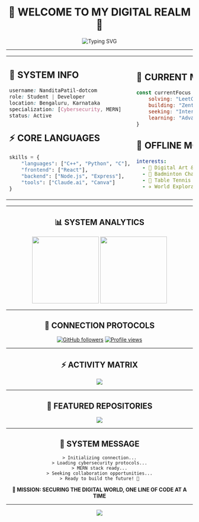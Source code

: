 <div align="center">

# 🌌 WELCOME TO MY DIGITAL REALM 🌌

<img src="https://readme-typing-svg.herokuapp.com?font=Orbitron&size=25&pause=1000&color=00F5FF&center=true&vCenter=true&width=600&lines=Hi+there%2C+I'm+Nandita+%F0%9F%91%8B;Student+%7C+Cybersecurity+Enthusiast;MERN+Stack+Developer;Based+in+Bengaluru+%F0%9F%8C%86" alt="Typing SVG" />

---

</div>

<table align="center">
<tr>
<td width="50%">

## 🔐 **SYSTEM INFO**
```css
username: NanditaPatil-dotcom
role: Student | Developer
location: Bengaluru, Karnataka
specialization: [Cybersecurity, MERN]
status: Active
```

## ⚡ **CORE LANGUAGES**
```python
skills = {
    "languages": ["C++", "Python", "C"],
    "frontend": ["React"],
    "backend": ["Node.js", "Express"],
    "tools": ["Claude.ai", "Canva"]
}
```

</td>
<td width="50%">

## 🎯 **CURRENT MISSION**
```javascript
const currentFocus = {
    solving: "LeetCode Problems",
    building: "Zenthomes Project",
    seeking: "Internship Opportunities",
    learning: "Advanced Cybersecurity"
}
```

## 🌟 **OFFLINE MODE**
```yaml
interests:
  - 🎨 Digital Art & Drawing
  - 🏸 Badminton Championships  
  - 🏓 Table Tennis Battles
  - ✈️ World Exploration
```

</td>
</tr>
</table>

---

<div align="center">

## 📊 **SYSTEM ANALYTICS**

<img height="180em" src="https://github-readme-stats.vercel.app/api?username=NanditaPatil-dotcom&show_icons=true&theme=tokyonight&include_all_commits=true&count_private=true&hide_border=true&bg_color=0d1117&title_color=00f5ff&icon_color=00f5ff&text_color=ffffff"/>

<img height="180em" src="https://github-readme-stats.vercel.app/api/top-langs/?username=NanditaPatil-dotcom&layout=compact&langs_count=8&theme=tokyonight&hide_border=true&bg_color=0d1117&title_color=00f5ff&text_color=ffffff"/>

</div>

---

<div align="center">

## 🔗 **CONNECTION PROTOCOLS**

[![GitHub followers](https://img.shields.io/github/followers/NanditaPatil-dotcom?label=Follow&style=for-the-badge&color=00f5ff&labelColor=0d1117)](https://github.com/NanditaPatil-dotcom)
[![Profile views](https://komarev.com/ghpvc/?username=NanditaPatil-dotcom&color=00f5ff&style=for-the-badge&label=PROFILE+VIEWS)](https://github.com/NanditaPatil-dotcom)

</div>

---

<div align="center">

## ⚡ **ACTIVITY MATRIX**

<img src="https://github-readme-activity-graph.vercel.app/graph?username=NanditaPatil-dotcom&bg_color=0d1117&color=ffffff&line=00f5ff&point=00f5ff&area=true&hide_border=true" />

</div>

---

<div align="center">

## 🚀 **FEATURED REPOSITORIES**

<a href="https://github.com/NanditaPatil-dotcom/Zenthomes">
<img align="center" src="https://github-readme-stats.vercel.app/api/pin/?username=NanditaPatil-dotcom&repo=Zenthomes&theme=tokyonight&hide_border=true&bg_color=0d1117&title_color=00f5ff&icon_color=00f5ff&text_color=ffffff" />
</a>

</div>

---

<div align="center">

## 💭 **SYSTEM MESSAGE**

```
> Initializing connection...
> Loading cybersecurity protocols...
> MERN stack ready...
> Seeking collaboration opportunities...
> Ready to build the future! 🚀
```

**🎯 MISSION: SECURING THE DIGITAL WORLD, ONE LINE OF CODE AT A TIME**

---

<img src="https://capsule-render.vercel.app/api?type=waving&color=gradient&customColorList=6,11,20&height=100&section=footer&animation=twinkling"/>

</div>
